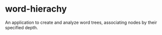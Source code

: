 # word-hierachy
An application to create and analyze word trees, associating nodes by their specified depth.
